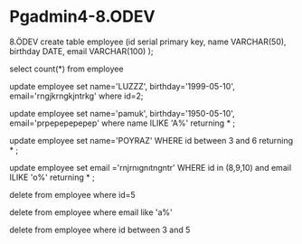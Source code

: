 # Pgadmin4-8.ODEV
8.ÖDEV
create table employee
(id serial primary key,
 name VARCHAR(50),
 birthday DATE,
 email VARCHAR(100)
);


select count(*) from employee

update employee
set name='LUZZZ',
 birthday='1999-05-10',
 email='rngjkrngkjntrkg'
 where id=2;


update employee
set name='pamuk',
 birthday='1950-05-10',
 email='prpepepepepep'
where name ILIKE 'A%'
returning * ;

update employee
set name='POYRAZ'
WHERE id between 3 and 6
returning * ;


update employee
set email ='rnjrnıgnıtngntr'
WHERE id in (8,9,10) and email ILIKE 'o%'
returning * ;



delete from employee
where id=5

delete from employee
where email like 'a%'


delete from employee
where id between 3 and 5 
